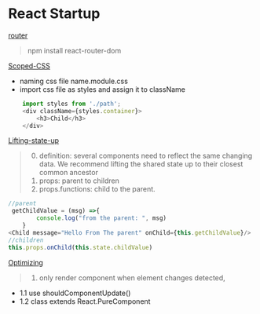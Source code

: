# React Startup
[router](https://reactrouter.com/en/6.4.3/start/tutorial)
> npm install react-router-dom

[Scoped-CSS](https://www.youtube.com/watch?v=bF5vEmiMzPg&ab_channel=SonnySangha)
- naming css file name.module.css
- import css file as styles and assign it to className
``` Javascript 
    import styles from './path';
    <div className={styles.container}>
        <h3>Child</h3>
    </div> 
```
[Lifting-state-up](https://reactjs.org/docs/lifting-state-up.html)
> 0. definition: several components need to reflect the same changing data. We recommend lifting the shared state up to their closest common ancestor
> 1. props: parent to children
> 2. props.functions: child to the parent.
```Javascript
//parent
 getChildValue = (msg) =>{
        console.log("from the parent: ", msg)
    }
<Child message="Hello From The parent" onChild={this.getChildValue}/>
//children
this.props.onChild(this.state.childValue)
```
[Optimizing](https://reactjs.org/docs/optimizing-performance.html)
> 1. only render component when element changes detected,
- 1.1 use shouldComponentUpdate()
- 1.2 class extends React.PureComponent